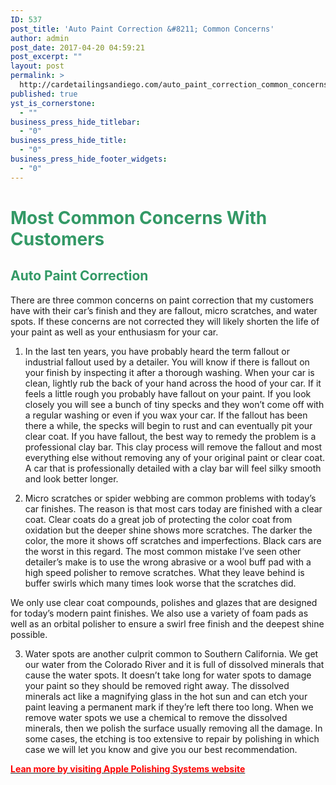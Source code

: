 ```yaml
---
ID: 537
post_title: 'Auto Paint Correction &#8211; Common Concerns'
author: admin
post_date: 2017-04-20 04:59:21
post_excerpt: ""
layout: post
permalink: >
  http://cardetailingsandiego.com/auto_paint_correction_common_concerns/
published: true
yst_is_cornerstone:
  - ""
business_press_hide_titlebar:
  - "0"
business_press_hide_title:
  - "0"
business_press_hide_footer_widgets:
  - "0"
---
```

<h1><span style="color: #339966;">Most Common Concerns With Customers</span></h1>
<h2><span style="color: #339966;">Auto Paint Correction</span></h2>
There are three common concerns on paint correction that my customers have with their car’s finish and they are fallout, micro scratches, and water spots. If these concerns are not corrected they will likely shorten the life of your paint as well as your enthusiasm for your car.

1) In the last ten years, you have probably heard the term fallout or industrial fallout used by a detailer. You will know if there is fallout on your finish by inspecting it after a thorough washing. When your car is clean, lightly rub the back of your hand across the hood of your car. If it feels a little rough you probably have fallout on your paint. If you look closely you will see a bunch of tiny specks and they won’t come off with a regular washing or even if you wax your car. If the fallout has been there a while, the specks will begin to rust and can eventually pit your clear coat. If you have fallout, the best way to remedy the problem is a professional clay bar. This clay process will remove the fallout and most everything else without removing any of your original paint or clear coat. A car that is professionally detailed with a clay bar will feel silky smooth and look better longer.

2) Micro scratches or spider webbing are common problems with today’s car finishes. The reason is that most cars today are finished with a clear coat. Clear coats do a great job of protecting the color coat from oxidation but the deeper shine shows more scratches. The darker the color, the more it shows off scratches and imperfections. Black cars are the worst in this regard. The most common mistake I’ve seen other detailer’s make is to use the wrong abrasive or a wool buff pad with a high speed polisher to remove scratches. What they leave behind is buffer swirls which many times look worse that the scratches did.

We only use clear coat compounds, polishes and glazes that are designed for today’s modern paint finishes. We also use a variety of foam pads as well as an orbital polisher to ensure a swirl free finish and the deepest shine possible.

3) Water spots are another culprit common to Southern California. We get our water from the Colorado River and it is full of dissolved minerals that cause the water spots. It doesn’t take long for water spots to damage your paint so they should be removed right away. The dissolved minerals act like a magnifying glass in the hot sun and can etch your paint leaving a permanent mark if they’re left there too long. When we remove water spots we use a chemical to remove the dissolved minerals, then we polish the surface usually removing all the damage. In some cases, the etching is too extensive to repair by polishing in which case we will let you know and give you our best recommendation.

<a href="http://autopaintcorection.com"><strong><span style="color: #ff0000;">Lean more by visiting Apple Polishing Systems website</span></strong></a><!--more-->
<h2 class="service_gallery_name"></h2>